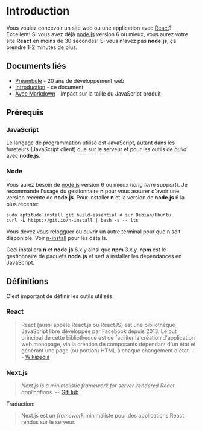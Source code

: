 # Introduction
Vous voulez concevoir un site web ou une application avec [React][]?
Excellent! Si vous avez déjà [node.js][] version 6 ou mieux,
vous aurez votre site **React** en moins de 30 secondes!
Si vous n'avez pas **node.js**, ça prendre 1-2 minutes de plus.

## Documents liés

* [Préambule][] - 20 ans de développement web
* [Introduction][] - ce document
* [Avec Markdown][] - impact sur la taille du JavaScript produit

## Prérequis

### JavaScript
Le langage de programmation utilisé est JavaScript, autant dans
les fureteurs (JavaScript client) que sur le serveur et pour les
outils de *build* avec **node.js**.

### Node
Vous aurez besoin de [node.js][] version 6 ou mieux (*long term support*).
Je recommande l'usage du gestionnaire **n** pour vous assurer d'avoir
une version récente de **node.js**. Pour installer **n** et
la version de **node.js** 6 la plus récente:

```
sudo aptitude install git build-essential # sur Debian/Ubuntu
curl -L https://git.io/n-install | bash -s -- lts
```

Vous devez vous relogguer ou ouvrir un autre terminal pour
que n soit disponible. Voir [n-install][] pour les détails.

Ceci installera **n** et **node.js** 6.x.y ainsi que **npm** 3.x.y.
**npm** est le gestionnaire de paquets **node.js** et sert à installer
les dépendances en JavaScript.

## Définitions
C'est important de définir les outils utilisés.

### React
> React (aussi appelé React.js ou ReactJS) est
> une bibliothèque JavaScript libre développée par Facebook depuis 2013.
> Le but principal de cette bibliothèque est de faciliter
> la création d'application web monopage, via la création
> de composants dépendant d'un état et générant une page (ou portion) HTML
> à chaque changement d'état. -- [Wikipedia][wp:fr:React]

### Next.js
> *Next.js is a minimalistic framework for server-rendered
> React applications.* -- [GitHub][gh:next.js]

Traduction:

> Next.js est un *framework* minimaliste pour des applications React
> rendus sur le serveur.

[Préambule]: <preambule.md>
[Introduction]: <intro.md>
[Avec Markdown]: <markdown.md>
[next.js]: <https://zeit.co/blog/next2>
[React]: <https://facebook.github.io/react/>
[node.js]: <https://nodejs.org/>
[n-install]: <https://github.com/mklement0/n-install>
[wp:fr:React]: <https://fr.wikipedia.org/wiki/React_%28JavaScript%29>
[gh:next.js]: <https://github.com/zeit/next.js>
